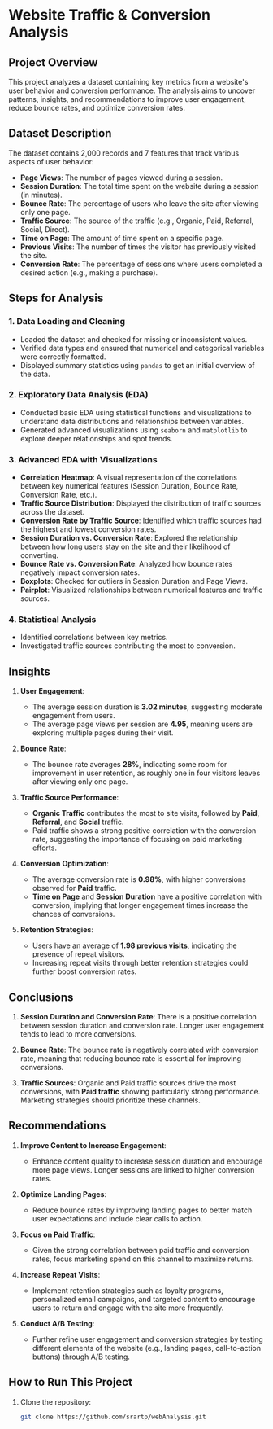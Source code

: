 # Website Traffic & Conversion Analysis

## Project Overview
This project analyzes a dataset containing key metrics from a website's user behavior and conversion performance. The analysis aims to uncover patterns, insights, and recommendations to improve user engagement, reduce bounce rates, and optimize conversion rates.

## Dataset Description
The dataset contains 2,000 records and 7 features that track various aspects of user behavior:

- **Page Views**: The number of pages viewed during a session.
- **Session Duration**: The total time spent on the website during a session (in minutes).
- **Bounce Rate**: The percentage of users who leave the site after viewing only one page.
- **Traffic Source**: The source of the traffic (e.g., Organic, Paid, Referral, Social, Direct).
- **Time on Page**: The amount of time spent on a specific page.
- **Previous Visits**: The number of times the visitor has previously visited the site.
- **Conversion Rate**: The percentage of sessions where users completed a desired action (e.g., making a purchase).

## Steps for Analysis

### 1. **Data Loading and Cleaning**
   - Loaded the dataset and checked for missing or inconsistent values.
   - Verified data types and ensured that numerical and categorical variables were correctly formatted.
   - Displayed summary statistics using `pandas` to get an initial overview of the data.

### 2. **Exploratory Data Analysis (EDA)**
   - Conducted basic EDA using statistical functions and visualizations to understand data distributions and relationships between variables.
   - Generated advanced visualizations using `seaborn` and `matplotlib` to explore deeper relationships and spot trends.

### 3. **Advanced EDA with Visualizations**
   - **Correlation Heatmap**: A visual representation of the correlations between key numerical features (Session Duration, Bounce Rate, Conversion Rate, etc.).
   - **Traffic Source Distribution**: Displayed the distribution of traffic sources across the dataset.
   - **Conversion Rate by Traffic Source**: Identified which traffic sources had the highest and lowest conversion rates.
   - **Session Duration vs. Conversion Rate**: Explored the relationship between how long users stay on the site and their likelihood of converting.
   - **Bounce Rate vs. Conversion Rate**: Analyzed how bounce rates negatively impact conversion rates.
   - **Boxplots**: Checked for outliers in Session Duration and Page Views.
   - **Pairplot**: Visualized relationships between numerical features and traffic sources.

### 4. **Statistical Analysis**
   - Identified correlations between key metrics.
   - Investigated traffic sources contributing the most to conversion.

## Insights

1. **User Engagement**:
   - The average session duration is **3.02 minutes**, suggesting moderate engagement from users.
   - The average page views per session are **4.95**, meaning users are exploring multiple pages during their visit.

2. **Bounce Rate**:
   - The bounce rate averages **28%**, indicating some room for improvement in user retention, as roughly one in four visitors leaves after viewing only one page.

3. **Traffic Source Performance**:
   - **Organic Traffic** contributes the most to site visits, followed by **Paid**, **Referral**, and **Social** traffic.
   - Paid traffic shows a strong positive correlation with the conversion rate, suggesting the importance of focusing on paid marketing efforts.

4. **Conversion Optimization**:
   - The average conversion rate is **0.98%**, with higher conversions observed for **Paid** traffic.
   - **Time on Page** and **Session Duration** have a positive correlation with conversion, implying that longer engagement times increase the chances of conversions.

5. **Retention Strategies**:
   - Users have an average of **1.98 previous visits**, indicating the presence of repeat visitors.
   - Increasing repeat visits through better retention strategies could further boost conversion rates.

## Conclusions

1. **Session Duration and Conversion Rate**: There is a positive correlation between session duration and conversion rate. Longer user engagement tends to lead to more conversions.
   
2. **Bounce Rate**: The bounce rate is negatively correlated with conversion rate, meaning that reducing bounce rate is essential for improving conversions.
   
3. **Traffic Sources**: Organic and Paid traffic sources drive the most conversions, with **Paid traffic** showing particularly strong performance. Marketing strategies should prioritize these channels.

## Recommendations

1. **Improve Content to Increase Engagement**:
   - Enhance content quality to increase session duration and encourage more page views. Longer sessions are linked to higher conversion rates.

2. **Optimize Landing Pages**:
   - Reduce bounce rates by improving landing pages to better match user expectations and include clear calls to action.
   
3. **Focus on Paid Traffic**:
   - Given the strong correlation between paid traffic and conversion rates, focus marketing spend on this channel to maximize returns.

4. **Increase Repeat Visits**:
   - Implement retention strategies such as loyalty programs, personalized email campaigns, and targeted content to encourage users to return and engage with the site more frequently.
   
5. **Conduct A/B Testing**:
   - Further refine user engagement and conversion strategies by testing different elements of the website (e.g., landing pages, call-to-action buttons) through A/B testing.

## How to Run This Project

1. Clone the repository:
   ```bash
   git clone https://github.com/srartp/webAnalysis.git
